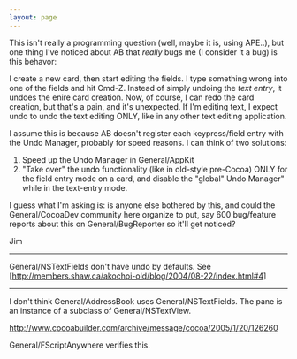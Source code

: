 ```yaml
---
layout: page
---
```




  This isn't really a programming question (well, maybe it is, using APE..), but one thing I've noticed about AB that *really* bugs me (I consider it a bug) is this behavor:

I create a new card, then start editing the fields.  I type something wrong into one of the fields and hit Cmd-Z.  Instead of simply undoing the *text entry*, it undoes the enire card creation.  Now, of course, I can redo the card creation, but that's a pain, and it's unexpected.  If I'm editing text, I expect undo to undo the text editing ONLY, like in any other text editing application.

  I assume this is because AB doesn't register each keypress/field entry with the Undo Manager, probably for speed reasons.  I can think of two solutions:

1) Speed up the Undo Manager in General/AppKit
2) "Take over" the undo functionality (like in old-style pre-Cocoa) ONLY for the field entry mode on a card, and disable the "global" Undo Manager" while in the text-entry mode.

  I guess what I'm asking is: is anyone else bothered by this, and could the General/CocoaDev community here organize to put, say 600 bug/feature reports about this on General/BugReporter so it'll get noticed?

Jim

----

General/NSTextField<nowiki/>s don't have undo by defaults. See [http://members.shaw.ca/akochoi-old/blog/2004/08-22/index.html#4]

----

I don't think General/AddressBook uses General/NSTextFields.  The pane is an instance of a subclass of General/NSTextView.

http://www.cocoabuilder.com/archive/message/cocoa/2005/1/20/126260

General/FScriptAnywhere verifies this.